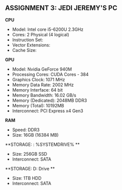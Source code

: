 ## ASSIGNMENT 3: JEDI JEREMY'S PC
  
  
**CPU**
* Model: Intel core i5-6200U 2.3GHz
* Cores: 2 Physical (4 logical)
* Instruction Set: 
* Vector Extensions: 
* Cache Size:
  
**GPU**
* Model: Nvidia GeForce 940M
* Processing Cores: CUDA Cores - 384
* Graphics Clock: 1071 MHz
* Memory Data Rate: 2002 MHz
* Memory Interface: 64 bit
* Memory Bandwidth: 16.02 GB/s
* Memory (Dedicated): 2048MB DDR3
* Memory (Total): 10192MB
* Interconnect: PCI Express x4 Gen3
  
**RAM**
* Speed: DDR3
* Size: 16GB (16384 MB)
  
**STORAGE: : %SYSTEMDRIVE% **
* Size: 256GB SSD
* Interconnect: SATA
  
**STORAGE: D: Drive **
* Size: 1TB HDD
* Interconnect: SATA





